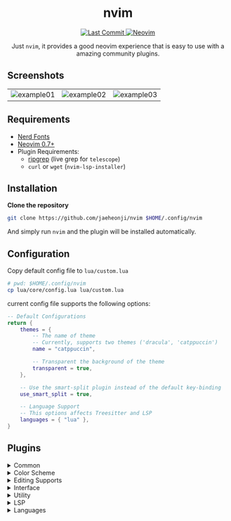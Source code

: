 <h1 align="center">nvim</h1>

<div align="center">
    <p>
        <a href="https://github.com/jaeheonji/nvim/pulse">
            <img alt="Last Commit" src="https://img.shields.io/github/last-commit/jaeheonji/nvim?logo=github&style=flat-square"/>
        </a>
        <a href="https://github.com/neovim/neovim">
            <img alt="Neovim" src="https://img.shields.io/badge/neovim-0.7%2B-green?style=flat-square&logo=neovim"/>
        </a>
    
</div>

<p align="center">
Just <code>nvim</code>, it provides a good neovim experience that is easy to use with a amazing community plugins.


## Screenshots

|                                                                                                                     |                                                                                                                     |                                                                                                                     |
|---------------------------------------------------------------------------------------------------------------------|---------------------------------------------------------------------------------------------------------------------|---------------------------------------------------------------------------------------------------------------------|
| ![example01](https://user-images.githubusercontent.com/32578710/167192342-38865597-ed46-480b-8f30-9211ead925f9.png) | ![example02](https://user-images.githubusercontent.com/32578710/167192639-99e241a7-7f4e-4bd6-b1ca-18a69ae28cad.png) | ![example03](https://user-images.githubusercontent.com/32578710/167192657-186790cf-dd7d-435f-8929-08cbc5888ebf.png) |

## Requirements

* [Nerd Fonts](https://github.com/ryanoasis/nerd-fonts)
* [Neovim 0.7+](https://github.com/neovim/neovim)
* Plugin Requirements:
    * [ripgrep](https://github.com/BurntSushi/ripgrep) (live grep for `telescope`)
    * `curl` or `wget` (`nvim-lsp-installer`)

## Installation

**Clone the repository**

```bash
git clone https://github.com/jaeheonji/nvim $HOME/.config/nvim
```

And simply run `nvim` and the plugin will be installed automatically.

## Configuration

Copy default config file to `lua/custom.lua`

```bash
# pwd: $HOME/.config/nvim
cp lua/core/config.lua lua/custom.lua
```

current config file supports the following options:

```lua
-- Default Configurations
return {
    themes = {
        -- The name of theme
        -- Currently, supports two themes ('dracula', 'catppuccin')
        name = "catppuccin",

        -- Transparent the background of the theme
        transparent = true,
    },

    -- Use the smart-split plugin instead of the default key-binding
    use_smart_split = true,

    -- Language Support
    -- This options affects Treesitter and LSP
    languages = { "lua" },
}
```

## Plugins

<details><summary>Common</summary>

* [packer.nvim](https://github.com/wbthomason/packer.nvim) - A use-package inspired plugin manager for Neovim
* [impatient.nvim](https://github.com/lewis6991/impatient.nvim) - Improve startup time for Neovim
* [plenary.nvim](https://github.com/nvim-lua/plenary.nvim) - plenary: full; complete; entire; absolute; unqualified
* [nvim-web-devicons](https://github.com/kyazdani42/nvim-web-devicons) - lua `fork` of vim-web-devicons for neovim
* [which-key.nvim](https://github.com/folke/which-key.nvim) - Create key bindings that stick

</details>
<details><summary>Color Scheme</summary>

* [Dracula](https://github.com/dracula/vim) - Dark theme for Vim
* [Catppuccin](https://github.com/catppuccin/nvim) - Soothing pastel theme for NeoVim

</details>
<details><summary>Editing Supports</summary>

* [Indent Blankline](https://github.com/lukas-reineke/indent-blankline.nvim) - Indent guides for Neovim
* [Pretty Fold](https://github.com/anuvyklack/pretty-fold.nvim) - Foldtext customization and folded region preview in Neovim
* [nvim-autopairs](https://github.com/windwp/nvim-autopairs) - Autopairs for neovim written by lua
* [nvim-treesitter](https://github.com/nvim-treesitter/nvim-treesitter) - Treesitter configurations and abstraction layer for Neovim
* [vim-visual-multi](https://github.com/mg979/vim-visual-multi) - Multiple cursors plugin for vim/neovim

</details>
<details><summary>Interface</summary>

* [α alpha-nvim](https://github.com/goolord/alpha-nvim) - A lua powered greeter like vim-startify / dashboard-nvim
* [bufferline.nvim](https://github.com/akinsho/bufferline.nvim) - A snazzy bufferline for Neovim
* [lualine.nvim](https://github.com/nvim-lualine/lualine.nvim) - A blazing fast and easy to configure neovim statusline plugin written in pure lua
* [Neo-tree.nvim](https://github.com/nvim-neo-tree/neo-tree.nvim) - Neovim plugin to manage the file system and other tree like structures
* [Cosmic-UI](https://github.com/CosmicNvim/cosmic-ui) - Cosmic-UI is a simple wrapper around specific vim functionality
* [Dressing.nvim](https://github.com/stevearc/dressing.nvim) - Neovim plugin to improve the default vim.ui interfaces

</details>
<details><summary>Utility</summary>

* [bufdelete.nvim](https://github.com/famiu/bufdelete.nvim) - Delete Neovim buffers without losing window layout
* [nvim-hlslens](https://github.com/kevinhwang91/nvim-hlslens) - Hlsearch Lens for Neovim
* [stabilize.nvim](https://github.com/luukvbaal/stabilize.nvim) - Neovim plugin to stabilize window open/close events
* [smart-splits.nvim](https://github.com/mrjones2014/smart-splits.nvim) - Smart, directional Neovim split resizing and navigation
* [nvim-window-picker](https://github.com/s1n7ax/nvim-window-picker) - This plugins prompts the user to pick a window and returns the window id of the picked window
* [symbols-outline.nvim](https://github.com/simrat39/symbols-outline.nvim) - A tree like view for symbols in Neovim using the Language Server Protocol
* [gitsigns.nvim](https://github.com/lewis6991/gitsigns.nvim) - Git integration for buffers
* [Comment.nvim](https://github.com/numToStr/Comment.nvim) - Smart and powerful comment plugin for neovim
* [telescope.nvim](https://github.com/nvim-telescope/telescope.nvim) - Find, Filter, Preview, Pick. All lua, all the time
* [fidget.nvim](https://github.com/j-hui/fidget.nvim) - Standalone UI for nvim-lsp progress
* [trouble.nvim](https://github.com/folke/trouble.nvim) - A pretty diagnostics, references, telescope results, quickfix and location list to help you solve all the trouble your code is causing
* [legendary.nvim](https://github.com/mrjones2014/legendary.nvim) - A legend for your keymaps, commands, and autocmds, with which-key.nvim integration
* [modes.nvim](https://github.com/mvllow/modes.nvim) - Prismatic line decorations for the adventurous vim user

</details>
<details><summary>LSP</summary>

* [lspconfig](https://github.com/neovim/nvim-lspconfig) - Quickstart configurations for the Nvim LSP client
* [nvim-lsp-installer](https://github.com/williamboman/nvim-lsp-installer) - Neovim plugin that allows you to seamlessly manage LSP servers with `:LspInstall`
* [lsp_signature.nvim](https://github.com/ray-x/lsp_signature.nvim) - LSP signature hint as you type
* [null-ls.nvim](https://github.com/jose-elias-alvarez/null-ls.nvim) - Use Neovim as a language server to inject LSP diagnostics, code actions, and more via Lua
* [nvim-cmp](https://github.com/hrsh7th/nvim-cmp) - A completion plugin for neovim coded in Lua
* [lspkind-nvim](https://github.com/onsails/lspkind.nvim) - vscode-like pictograms for neovim lsp completion items
* [friendly-snippets](https://github.com/rafamadriz/friendly-snippets) - Set of preconfigured snippets for different languages

</details>
<details><summary>Languages</summary>

* Rust
    * [rust-tools.nvim](https://github.com/simrat39/rust-tools.nvim) - Tools for better development in rust using neovim's builtin lsp
    * [crates.nvim](https://github.com/Saecki/crates.nvim) - A neovim plugin that helps managing crates.io dependencies

* Typescript
    * [typescript.nvim](https://github.com/jose-elias-alvarez/typescript.nvim) - A Lua plugin, written in TypeScript, to write TypeScript (Lua optional)

</details>
